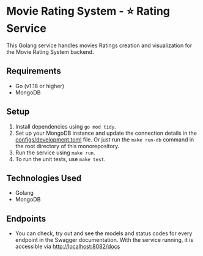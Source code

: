 # Movie Rating System - ⭐ Rating Service

This Golang service handles movies Ratings creation and visualization for the Movie Rating System backend.

## Requirements

- Go (v1.18 or higher)
- MongoDB

## Setup

1. Install dependencies using `go mod tidy`.
2. Set up your MongoDB instance and update the connection details in the [configs/development.toml](configs/development.toml) file. Or just run the `make run-db` command in the root directory of this monorepository.
3. Run the service using `make run`.
4. To run the unit tests, use `make test`.

## Technologies Used

- Golang
- MongoDB

## Endpoints

- You can check, try out and see the models and status codes for every endpoint in the Swagger documentation. With the service running, it is accessible via [http://localhost:8082/docs](http://localhost:8082/docs)
